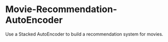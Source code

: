 # Movie-Recommendation-AutoEncoder
Use a Stacked AutoEncoder to build a recommendation system for movies.
